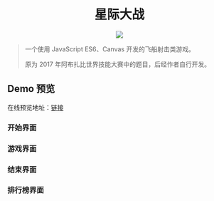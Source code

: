 <h1 align="center">
    星际大战
</h1>
<p align="center">
    <img src="https://ws1.sinaimg.cn/large/006mS5wEgy1fx9ouu9sncj3063049gll.jpg">
</p>

> 一个使用 JavaScript ES6、Canvas 开发的飞船射击类游戏。
>
> 原为 2017 年阿布扎比世界技能大赛中的题目，后经作者自行开发。

## Demo 预览

在线预览地址：[链接](https://4ark.me/star-battle)

### 开始界面



### 游戏界面

### 结束界面

### 排行榜界面

